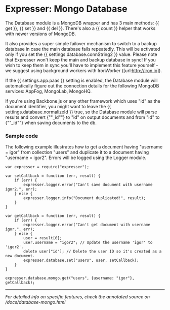 # Expresser: Mongo Database

The Database module is a MongoDB wrapper and has 3 main methods: {{ get }}, {{ set }} and {{ del }}. There's also a {{ count }} helper that works with newer versions of MongoDB.

It also provides a super simple failover mechanism to switch to a backup database in case the main
database fails repeatedly. This will be activated only if you set the {{ settings.database.connString2 }} value. Please note that Expresser won't keep the main and backup database in sync! If you wish to keep them in sync you'll have to implement this feature yourself - we suggest using background workers with IronWorker ([url:http://iron.io]).

If the {{ settings.app.paas }} setting is enabled, the Database module will automatically figure out the connection details for the following MongoDB services: AppFog, MongoLab, MongoHQ.

If you're using Backbone.js or any other framework which uses "id" as the document identifier, you might want to leave the {{ settings.database.normalizeId }} true, so the Database module will parse results and convert {""_id""} to "id" on output documents and from "id" to {""_id""} when saving documents to the db.

### Sample code

The following example illustrates how to get a document having "username = igor" from collection "users" and duplicate
it to a document having "username = igor2". Errors will be logged using the Logger module.

    var expresser = require("expresser");

    var setCallback = function (err, result) {
        if (err) {
            expresser.logger.error("Can't save document with username igor2.", err);
        } else {
            expresser.logger.info("Document duplicated!", result);
        }
    }
    
    var getCallback = function (err, result) {
        if (err) {
            expresser.logger.error("Can't get document with username igor.", err);
        } else {
            user = result[0];
            user.username = "igor2"; // Update the username 'igor' to 'igor2'.            
            delete user["id"]; // Delete the user ID so it's created as a new document.
            expresser.database.set("users", user, setCallback);
        }
    }
    
    expresser.database.mongo.get("users", {username: "igor"}, getCallback);

---

*For detailed info on specific features, check the annotated source on /docs/database-mongo.html*
